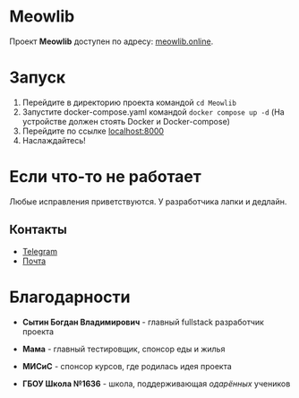 # Meowlib

Проект **Meowlib** доступен по адресу: [meowlib.online](https://meowlib.online).

# Запуск

1. Перейдите в директорию проекта командой `cd Meowlib`
1. Запустите docker-compose.yaml командой `docker compose up -d` (На устройстве должен стоять Docker и Docker-compose)
2. Перейдите по ссылке [localhost:8000](http://localhost:8000)
3. Наслаждайтесь!

# Если что-то не работает

Любые исправления приветствуются. У разработчика лапки и дедлайн.

## Контакты

- [Telegram](https://t.me/TODYASs)
- [Почта](bogdansytin@duck.com)

# Благодарности

- **Сытин Богдан Владимирович** - главный fullstack разработчик проекта
- **Мама** - главный тестировщик, спонсор еды и жилья

- **МИСиС** - спонсор курсов, где родилась идея проекта
- **ГБОУ Школа №1636** - школа, поддерживающая _одарённых_ учеников
